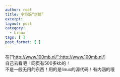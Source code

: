 ```yaml
---
author: root
title: 字符版“企鹅”
excerpt:
layout: post
category:
  - Linux
tags: [ ]
post_format: [ ]
---
```

在["http://www.100mb.nl/":http://www.100mb.nl/]  
自己去看吧！网页有500多kb的！  
不是一般无用的东西！用的是linux的源代码！有内涵的哦